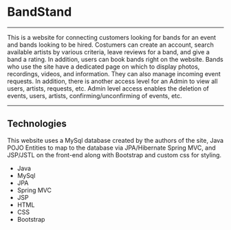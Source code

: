 # BandStand
---

This is a website for connecting customers looking for bands for an event and bands looking to be hired. Costumers can create an account, search available artists by various criteria, leave reviews for a band, and give a band a rating. In addition, users can book bands right on the website. Bands who use the site have a dedicated page on which to display photos, recordings, videos, and information. They can also manage incoming event requests. In addition, there is another access level for an Admin to view all users, artists, requests, etc. Admin level access enables the deletion of events, users, artists, confirming/unconfirming of events, etc.

---

## Technologies

This website uses a MySql database created by the authors of the site, Java POJO Entities to map to the database via JPA/Hibernate Spring MVC, and JSP/JSTL on the front-end along with Bootstrap and custom css for styling.

* Java
* MySql
* JPA
* Spring MVC
* JSP
* HTML
* CSS
* Bootstrap